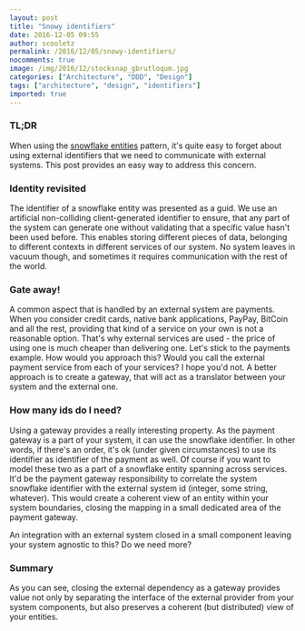 ```yaml
---
layout: post
title: "Snowy identifiers"
date: 2016-12-05 09:55
author: scooletz
permalink: /2016/12/05/snowy-identifiers/
nocomments: true
image: /img/2016/12/stocksnap_gbrutloqum.jpg
categories: ["Architecture", "DDD", "Design"]
tags: ["architecture", "design", "identifiers"]
imported: true
---
```


### TL;DR

When using the [snowflake entities](http://blog.scooletz.com/2016/12/01/snowflake-entities) pattern, it's quite easy to forget about using external identifiers that we need to communicate with external systems. This post provides an easy way to address this concern.

### Identity revisited

The identifier of a snowflake entity was presented as a guid. We use an artificial non-colliding client-generated identifier to ensure, that any part of the system can generate one without validating that a specific value hasn't been used before. This enables storing different pieces of data, belonging to different contexts in different services of our system. No system leaves in vacuum though, and sometimes it requires communication with the rest of the world.

### Gate away!

A common aspect that is handled by an external system are payments. When you consider credit cards, native bank applications, PayPay, BitCoin and all the rest, providing that kind of a service on your own is not a reasonable option. That's why external services are used - the price of using one is much cheaper than delivering one. Let's stick to the payments example. How would you approach this? Would you call the external payment service from each of your services? I hope you'd not. A better approach is to create a gateway, that will act as a translator between your system and the external one.

### How many ids do I need?

Using a gateway provides a really interesting property. As the payment gateway is a part of your system, it can use the snowflake identifier. In other words, if there's an order, it's ok (under given circumstances) to use its identifier as identifier of the payment as well. Of course if you want to model these two as a part of a snowflake entity spanning across services. It'd be the payment gateway responsibility to correlate the system snowflake identifier with the external system id (integer, some string, whatever). This would create a coherent view of an entity within your system boundaries, closing the mapping in a small dedicated area of the payment gateway.

An integration with an external system closed in a small component leaving your system agnostic to this? Do we need more?

### Summary

As you can see, closing the external dependency as a gateway provides value not only by separating the interface of the external provider from your system components, but also preserves a coherent (but distributed) view of your entities.
